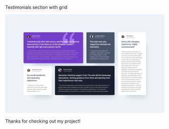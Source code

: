 Testimonials section with grid

![Design preview for the Testimonials grid section coding challenge](./images/design.jpg)

Thanks for checking out my project!